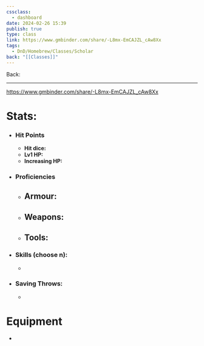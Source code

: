 ```yaml
---
cssclass:
  - dashboard
date: 2024-02-26 15:39
publish: true
type: class
link: https://www.gmbinder.com/share/-L8mx-EmCAJZL_cAw8Xx
tags:
  - DnD/Homebrew/Classes/Scholar
back: "[[Classes]]"
---
```

Back: 

---
https://www.gmbinder.com/share/-L8mx-EmCAJZL_cAw8Xx

# Stats:
- ### Hit Points
	- **Hit dice:** 
	- **Lv1 HP:**  
	- **Increasing HP:** 
- ### Proficiencies
	- **Armour:** 
		- 
	- **Weapons:** 
		- 
	- **Tools:** 
		- 
- ### Skills (choose n):
	- 
- ### Saving Throws:
	- 
# Equipment
- 